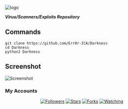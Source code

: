 ![logo](https://i.postimg.cc/rpGFNGSV/Screenshot-20200930-061325-Chrome.jpg)


<b><i>Virus/Scanners/Exploits Repository</b></i> 

## Commands
```
git clone https://github.com/Err0r-ICA/Darkness
cd Darkness
python2 Darkness
```
## Screenshot 

![Screenshot](https://i.postimg.cc/FmSMd6JQ/Screenshot-20200425-150032-Termux.jpg) 

### My Accounts






<p align="center">
<a href="https://github.com/Err0r-ICA/followers"><img title="Followers" src="https://img.shields.io/github/followers/lovehacker404?color=blue&style=flat-square"></a>
<a href="https://github.com/Err0r-ICA/World/stargazers/"><img title="Stars" src="https://img.shields.io/github/stars/lovehacker404/World?color=red&style=flat-square"></a>
<a href="https://github.com/Err0r-ICA/World/network/members"><img title="Forks" src="https://img.shields.io/github/forks/lovehacker404/World?color=red&style=flat-square"></a>
<a href="https://github.com/Err0r-ICA/World/watchers"><img title="Watching" src="https://img.shields.io/github/watchers/lovehacker404/World?label=Watchers&color=blue&style=flat-square"></a>
</p>
